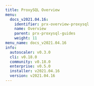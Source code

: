 ```yaml
---
title: ProxySQL Overview
menu:
  docs_v2021.04.16:
    identifier: prx-overview-proxysql
    name: Overview
    parent: prx-proxysql-guides
    weight: 11
menu_name: docs_v2021.04.16
info:
  autoscaler: v0.3.0
  cli: v0.18.0
  community: v0.18.0
  enterprise: v0.5.0
  installer: v2021.04.16
  version: v2021.04.16
---
```


